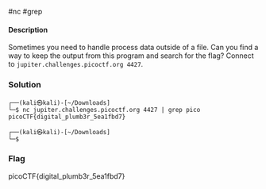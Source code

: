 #nc #grep 
#### Description

Sometimes you need to handle process data outside of a file. Can you find a way to keep the output from this program and search for the flag? Connect to `jupiter.challenges.picoctf.org 4427`.


### Solution
```shell
┌──(kali㉿kali)-[~/Downloads]
└─$ nc jupiter.challenges.picoctf.org 4427 | grep pico
picoCTF{digital_plumb3r_5ea1fbd7}
                                                                                                                                
┌──(kali㉿kali)-[~/Downloads]
└─$ 

```
### Flag
picoCTF{digital_plumb3r_5ea1fbd7}